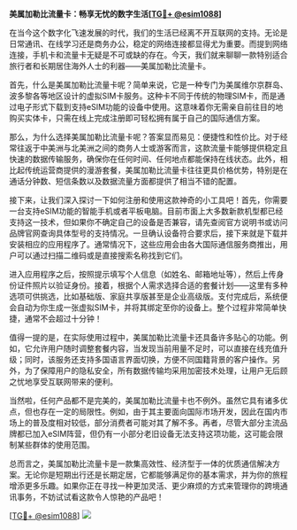 **美属加勒比流量卡：畅享无忧的数字生活[[TG💪+ @esim1088](https://t.me/s/esim1088)]**

在当今这个数字化飞速发展的时代，我们的生活已经离不开互联网的支持。无论是日常通讯、在线学习还是商务办公，稳定的网络连接都显得尤为重要。而提到网络连接，手机卡和流量卡无疑是不可或缺的存在。今天，我们就来聊聊一款特别适合旅行者和长期居住海外人士的利器——美属加勒比流量卡。

首先，什么是美属加勒比流量卡呢？简单来说，它是一种专门为美属维尔京群岛、波多黎各等地区设计的虚拟SIM卡服务。这种卡不同于传统的物理SIM卡，而是通过电子形式下载到支持eSIM功能的设备中使用。这意味着你无需亲自前往目的地购买实体卡，只需在线上完成注册即可轻松拥有属于自己的国际通信方案。

那么，为什么选择美属加勒比流量卡呢？答案显而易见：便捷性和性价比。对于经常往返于中美洲与北美洲之间的商务人士或游客而言，这款流量卡能够提供稳定且快速的数据传输服务，确保你在任何时间、任何地点都能保持在线状态。此外，相比起传统运营商提供的漫游套餐，美属加勒比流量卡往往更具价格优势，特别是在通话分钟数、短信条数以及数据流量方面都提供了相当不错的配置。

接下来，让我们深入探讨一下如何注册和使用这款神奇的小工具吧！首先，你需要一台支持eSIM功能的智能手机或者平板电脑。目前市面上大多数新款机型都已经支持这一技术，但如果你不确定自己的设备是否兼容，请先查阅官方说明书或访问品牌官网查询具体型号的支持情况。一旦确认设备符合要求后，接下来就是下载并安装相应的应用程序了。通常情况下，这些应用会由各大国际通信服务商推出，用户可以通过扫描二维码或是直接搜索名称找到它们。

进入应用程序之后，按照提示填写个人信息（如姓名、邮箱地址等），然后上传身份证件照片以验证身份。接着，根据个人需求选择合适的套餐计划——这里有多种选项可供挑选，比如基础版、家庭共享版甚至是企业高级版。支付完成后，系统便会自动为你生成一张虚拟SIM卡，并将其绑定至你的设备上。整个过程非常简单快捷，通常不会超过十分钟！

值得一提的是，在实际使用过程中，美属加勒比流量卡还具备许多贴心的功能。例如，它允许用户随时调整套餐内容，当发现当前用量不足时，可以直接在线充值升级；同时，该服务还支持多国语言界面切换，方便不同国籍背景的客户操作。另外，为了保障用户的隐私安全，所有数据传输均采用加密技术处理，让用户无后顾之忧地享受互联网带来的便利。

当然啦，任何产品都不是完美的，美属加勒比流量卡也不例外。虽然它具有诸多优点，但也存在一定的局限性。例如，由于其主要面向国际市场开发，因此在国内市场上的普及度相对较低，部分消费者可能对其了解不多。再者，尽管大部分主流品牌都已加入eSIM阵营，但仍有一小部分老旧设备无法支持这项功能，这可能会限制某些群体的使用范围。

总而言之，美属加勒比流量卡是一款集高效性、经济型于一体的优质通信解决方案。无论你是短期出行还是长期定居，它都能够满足你的基本需求，并为你的旅程增添更多乐趣。如果你正在寻找一种更加灵活、更少麻烦的方式来管理你的跨境通讯事务，不妨试试看这款令人惊艳的产品吧！

[[TG💪+ @esim1088](https://t.me/s/esim1088)] ![](https://i.postimg.cc/4NQfJmqS/Snipaste-2025-05-13-00-14-12.png)